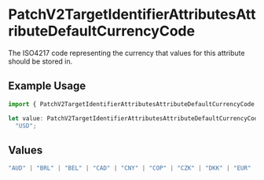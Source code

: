 # PatchV2TargetIdentifierAttributesAttributeDefaultCurrencyCode

The ISO4217 code representing the currency that values for this attribute should be stored in.

## Example Usage

```typescript
import { PatchV2TargetIdentifierAttributesAttributeDefaultCurrencyCode } from "attio-js/models/operations/patchv2targetidentifierattributesattribute.js";

let value: PatchV2TargetIdentifierAttributesAttributeDefaultCurrencyCode =
  "USD";
```

## Values

```typescript
"AUD" | "BRL" | "BEL" | "CAD" | "CNY" | "COP" | "CZK" | "DKK" | "EUR" | "HKD" | "ISK" | "INR" | "ILS" | "JPY" | "KRW" | "MYR" | "MXN" | "NTD" | "NZD" | "NGN" | "NOK" | "XPF" | "PEN" | "PHP" | "PLN" | "GBP" | "SAR" | "SGD" | "ZAR" | "SEK" | "CHF" | "AED" | "USD"
```